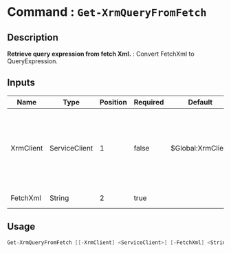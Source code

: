 # Command : `Get-XrmQueryFromFetch` 

## Description

**Retrieve query expression from fetch Xml.** : Convert FetchXml to QueryExpression.

## Inputs

Name|Type|Position|Required|Default|Description
----|----|--------|--------|-------|-----------
XrmClient|ServiceClient|1|false|$Global:XrmClient|Xrm connector initialized to target instance. Use latest one by default. (Dataverse ServiceClient)
FetchXml|String|2|true||FetchXML query string.


## Usage

```Powershell 
Get-XrmQueryFromFetch [[-XrmClient] <ServiceClient>] [-FetchXml] <String> [<CommonParameters>]
``` 


